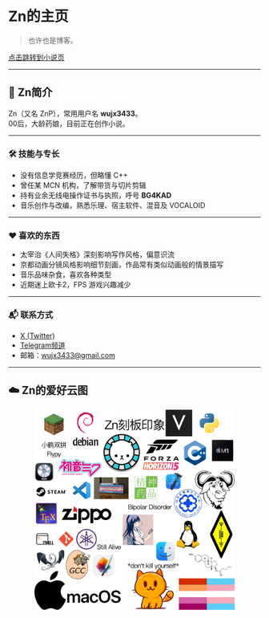 # Zn的主页

> 也许也是博客。

[点击跳转到小说页](../Novel/README.md)

---

## 👤 Zn简介

Zn（又名 ZnP），常用用户名 **wujx3433**。  
00后，大龄药娘，目前正在创作小说。

---

### 🛠️ 技能与专长

- 没有信息学竞赛经历，但略懂 C++
- 曾任某 MCN 机构，了解带货与切片剪辑
- 持有业余无线电操作证书与执照，呼号 **BG4KAD**
- 音乐创作与改编，熟悉乐理、宿主软件、混音及 VOCALOID

---

### ❤️ 喜欢的东西

- 太宰治《人间失格》深刻影响写作风格，偏意识流
- 京都动画分镜风格影响细节刻画，作品常有类似动画般的情景描写
- 音乐品味杂食，喜欢各种类型
- 近期迷上欧卡2，FPS 游戏兴趣减少

---

### 📬 联系方式

- [X (Twitter)](https://x.com/wujx3433)
- [Telegram频道](https://t.me/ZnP_mansion)
- 邮箱：wujx3433@gmail.com

---

## ☁️ Zn的爱好云图

<p align="center">
  <img src="https://raw.githubusercontent.com/wujx3433/wujx3433/refs/heads/main/Source/Zn刻板印象.png" width="400px" />
</p>

